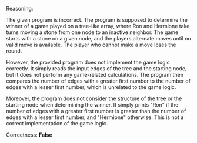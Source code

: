 Reasoning:

The given program is incorrect. The program is supposed to determine the winner of a game played on a tree-like array, where Ron and Hermione take turns moving a stone from one node to an inactive neighbor. The game starts with a stone on a given node, and the players alternate moves until no valid move is available. The player who cannot make a move loses the round.

However, the provided program does not implement the game logic correctly. It simply reads the input edges of the tree and the starting node, but it does not perform any game-related calculations. The program then compares the number of edges with a greater first number to the number of edges with a lesser first number, which is unrelated to the game logic.

Moreover, the program does not consider the structure of the tree or the starting node when determining the winner. It simply prints "Ron" if the number of edges with a greater first number is greater than the number of edges with a lesser first number, and "Hermione" otherwise. This is not a correct implementation of the game logic.

Correctness: **False**